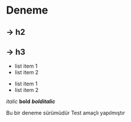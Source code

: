 # Deneme

## -> h2
## -> h3

- list item 1 
- list item 2

* list item 1
* list item 2

*italic*
**bold**
***bolditalic***

Bu bir deneme sürümüdür
Test amaçlı yapılmıştır
